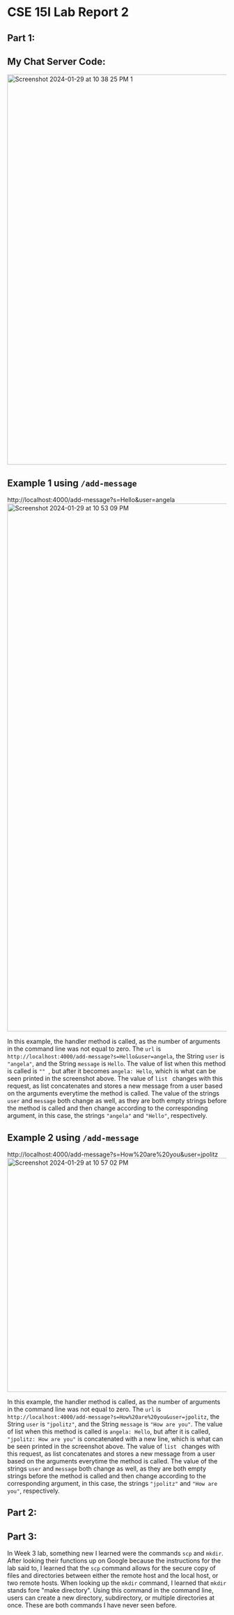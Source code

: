 # CSE 15l Lab Report 2
## Part 1:
## My Chat Server Code:
<img width="894" alt="Screenshot 2024-01-29 at 10 38 25 PM 1" src="https://github.com/aran102504/cse15l-lab-reports/assets/157055098/3ff3d89b-39b1-49da-b38f-e2c4307bb7bc">

## Example 1 using `/add-message`

http://localhost:4000/add-message?s=Hello&user=angela
<img width="1210" alt="Screenshot 2024-01-29 at 10 53 09 PM" src="https://github.com/aran102504/cse15l-lab-reports/assets/157055098/984f01af-9d01-4d6e-b34c-80d0581af112">

In this example, the handler method is called, as the number of arguments in the command line was not equal to zero. The `url` is `http://localhost:4000/add-message?s=Hello&user=angela`, the String `user` is `"angela"`, and the String `message` is `Hello`. The value of list when this method is called is `"" `,  but after it becomes `angela: Hello`, which is what can be seen printed in the screenshot above. The value of `list ` changes with this request, as list concatenates and stores a new message from a user based on the arguments everytime the method is called. The value of the strings `user` and `message` both change as well, as they are both empty strings before the method is called and then change according to the corresponding argument, in this case, the strings `"angela"` and `"Hello"`, respectively.


## Example 2 using `/add-message`

http://localhost:4000/add-message?s=How%20are%20you&user=jpolitz
<img width="536" alt="Screenshot 2024-01-29 at 10 57 02 PM" src="https://github.com/aran102504/cse15l-lab-reports/assets/157055098/4f404e28-2f09-4708-aaf4-129e495dd025">

In this example, the handler method is called, as the number of arguments in the command line was not equal to zero. The `url` is `http://localhost:4000/add-message?s=How%20are%20you&user=jpolitz`, the String `user` is `"jpolitz"`, and the String `message` is `"How are you"`. The value of list when this method is called is `angela: Hello`, but after it is called, `"jpolitz: How are you"` is concatenated with a new line, which is what can be seen printed in the screenshot above. The value of `list ` changes with this request, as list concatenates and stores a new message from a user based on the arguments everytime the method is called. The value of the strings `user` and `message` both change as well, as they are both empty strings before the method is called and then change according to the corresponding argument, in this case, the strings `"jpolitz"` and `"How are you"`, respectively.

## Part 2:



## Part 3:
In Week 3 lab, something new I learned were the commands `scp` and `mkdir`. After looking their functions up on Google because the instructions for the lab said to, I learned that the `scp` command allows for the secure copy of files and directories between either the remote host and the local host, or two remote hosts. When looking up the `mkdir` command, I learned that `mkdir` stands fore "make directory". Using this command in the command line, users can create a new directory, subdirectory, or multiple directories at once. These are both commands I have never seen before.

